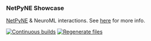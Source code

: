 ### NetPyNE Showcase

[NetPyNE](https://netpyne.org) & NeuroML interactions. See [here](https://docs.neuroml.org/Userdocs/Software/SupportingTools.html#netpyne) for more info. 

[![Continuous builds](https://github.com/OpenSourceBrain/NetPyNEShowcase/actions/workflows/ci.yml/badge.svg)](https://github.com/OpenSourceBrain/NetPyNEShowcase/actions/workflows/ci.yml) [![Regenerate files](https://github.com/OpenSourceBrain/NetPyNEShowcase/actions/workflows/non-omv.yml/badge.svg)](https://github.com/OpenSourceBrain/NetPyNEShowcase/actions/workflows/non-omv.yml)


